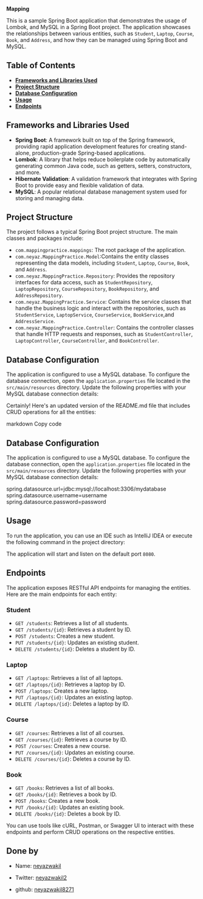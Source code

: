 __Mapping__

This is a sample Spring Boot application that demonstrates the usage of Lombok, and MySQL in a Spring Boot project. The application showcases the relationships between various entities, such as `Student`, `Laptop`, `Course`, `Book`, and `Address`, and how they can be managed using Spring Boot and MySQL.

## Table of Contents

- **[Frameworks and Libraries Used](#frameworks-and-libraries-used)**
- **[Project Structure](#project-structure)**
- **[Database Configuration](#database-configuration)**
- **[Usage](#usage)**
- **[Endpoints](#endpoints)**

## Frameworks and Libraries Used

- **Spring Boot**: A framework built on top of the Spring framework, providing rapid application development features for creating stand-alone, production-grade Spring-based applications.
- **Lombok**: A library that helps reduce boilerplate code by automatically generating common Java code, such as getters, setters, constructors, and more.
- **Hibernate Validation**: A validation framework that integrates with Spring Boot to provide easy and flexible validation of data.
- **MySQL**: A popular relational database management system used for storing and managing data.

## Project Structure

The project follows a typical Spring Boot project structure. The main classes and packages include:

- `com.mappingpractice.mappings`: The root package of the application.
- `com.neyaz.MappingPractice.Model`:Contains the entity classes representing the data models, including `Student`, `Laptop`, `Course`, `Book`, and `Address`.
- `com.neyaz.MappingPractice.Repository`: Provides the repository interfaces for data access, such as `StudentRepository`, `LaptopRepository`, `CourseRepository`,  `BookRepository`, and `AddressRepository`.
- `com.neyaz.MappingPractice.Service`: Contains the service classes that handle the business logic and interact with the repositories, such as `StudentService`, `LaptopService`, `CourseService`, `BookService`,and `AddressService`.
- `com.neyaz.MappingPractice.Controller`: Contains the controller classes that handle HTTP requests and responses, such as `StudentController`, `LaptopController`, `CourseController`, and `BookController`.

## Database Configuration

The application is configured to use a MySQL database. To configure the database connection, open the `application.properties` file located in the `src/main/resources` directory. Update the following properties with your MySQL database connection details:

Certainly! Here's an updated version of the README.md file that includes CRUD operations for all the entities:

markdown
Copy code


## Database Configuration

The application is configured to use a MySQL database. To configure the database connection, open the `application.properties` file located in the `src/main/resources` directory. Update the following properties with your MySQL database connection details:

spring.datasource.url=jdbc:mysql://localhost:3306/mydatabase
spring.datasource.username=username
spring.datasource.password=password


## Usage

To run the application, you can use an IDE such as IntelliJ IDEA or execute the following command in the project directory:


The application will start and listen on the default port `8080`.

## Endpoints

The application exposes RESTful API endpoints for managing the entities. Here are the main endpoints for each entity:

### Student

- `GET /students`: Retrieves a list of all students.
- `GET /students/{id}`: Retrieves a student by ID.
- `POST /students`: Creates a new student.
- `PUT /students/{id}`: Updates an existing student.
- `DELETE /students/{id}`: Deletes a student by ID.

### Laptop

- `GET /laptops`: Retrieves a list of all laptops.
- `GET /laptops/{id}`: Retrieves a laptop by ID.
- `POST /laptops`: Creates a new laptop.
- `PUT /laptops/{id}`: Updates an existing laptop.
- `DELETE /laptops/{id}`: Deletes a laptop by ID.

### Course

- `GET /courses`: Retrieves a list of all courses.
- `GET /courses/{id}`: Retrieves a course by ID.
- `POST /courses`: Creates a new course.
- `PUT /courses/{id}`: Updates an existing course.
- `DELETE /courses/{id}`: Deletes a course by ID.

### Book

- `GET /books`: Retrieves a list of all books.
- `GET /books/{id}`: Retrieves a book by ID.
- `POST /books`: Creates a new book.
- `PUT /books/{id}`: Updates an existing book.
- `DELETE /books/{id}`: Deletes a book by ID.

You can use tools like cURL, Postman, or Swagger UI to interact with these endpoints and perform CRUD operations on the respective entities.


## Done by 

- Name: [neyazwakil](https://github.com/Neyazwakil/gitassign)

- Twitter: [neyazwakil2](https://twitter.com/your_twitter_id)
- github:  [neyazwakil8271](https://github.com/)


